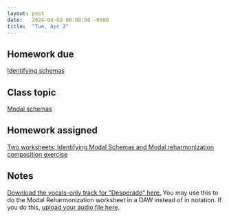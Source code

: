 ```yaml
---
layout: post
date:   2024-04-02 00:00:00 -0500
title:  "Tue, Apr 2"
---
```


## Homework due

[Identifying schemas](https://viva.pressbooks.pub/openmusictheory/chapter/intro-to-pop-schemas/#assignments)

## Class topic

[Modal schemas](https://viva.pressbooks.pub/openmusictheory/chapter/modal-schemas/)

## Homework assigned

[Two worksheets: Identifying Modal Schemas and Modal reharmonization composition exercise](https://viva.pressbooks.pub/openmusictheory/chapter/modal-schemas/#assignments)

## Notes

[Download the vocals-only track for “Desperado” here.](https://gmuedu-my.sharepoint.com/:u:/g/personal/mlavengo_gmu_edu/EUN1WhxmbVlCqc-EMQmdoUABt247K_TWBsJ_jFFuaOJhHg?e=70T9IY) You may use this to do the Modal Reharmonization worksheet in a DAW instead of in notation. If you do this, [upload your audio file here](https://gmuedu-my.sharepoint.com/:f:/g/personal/mlavengo_gmu_edu/EjtuCHkVt-5Eq1xx1VdLxCoBUJm0TTi4m8UCqNa1QpQQMw).